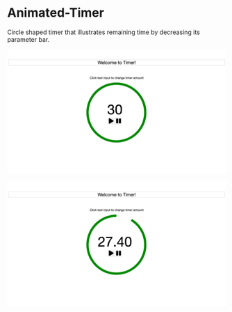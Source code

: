 # Animated-Timer

Circle shaped timer that illustrates remaining time by decreasing its parameter bar.

![](images/images.png)

![](images/image2.png)
